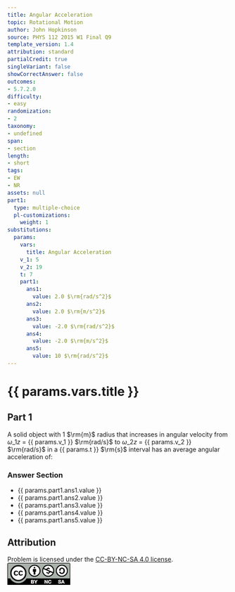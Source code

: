 ```yaml
---
title: Angular Acceleration
topic: Rotational Motion
author: John Hopkinson
source: PHYS 112 2015 W1 Final Q9
template_version: 1.4
attribution: standard
partialCredit: true
singleVariant: false
showCorrectAnswer: false
outcomes:
- 5.7.2.0
difficulty:
- easy
randomization:
- 2
taxonomy:
- undefined
span:
- section
length:
- short
tags:
- EW
- NR
assets: null
part1:
  type: multiple-choice
  pl-customizations:
    weight: 1
substitutions:
  params:
    vars:
      title: Angular Acceleration
    v_1: 5
    v_2: 19
    t: 7
    part1:
      ans1:
        value: 2.0 $\rm{rad/s^2}$
      ans2:
        value: 2.0 $\rm{m/s^2}$
      ans3:
        value: -2.0 $\rm{rad/s^2}$
      ans4:
        value: -2.0 $\rm{m/s^2}$
      ans5:
        value: 10 $\rm{rad/s^2}$
---
```

# {{ params.vars.title }}

## Part 1

A solid object with 1 $\rm{m}$ radius that increases in angular velocity from $\omega\_{1z}$ = {{ params.v_1 }} $\rm{rad/s}$ to $\omega\_{2z}$ = {{ params.v_2 }} $\rm{rad/s}$ in a {{ params.t }} $\rm{s}$ interval has an average angular acceleration of:

### Answer Section

- {{ params.part1.ans1.value }}
- {{ params.part1.ans2.value }}
- {{ params.part1.ans3.value }}
- {{ params.part1.ans4.value }}
- {{ params.part1.ans5.value }}

## Attribution

Problem is licensed under the [CC-BY-NC-SA 4.0 license](https://creativecommons.org/licenses/by-nc-sa/4.0/).<br> ![The Creative Commons 4.0 license requiring attribution-BY, non-commercial-NC, and share-alike-SA license.](https://raw.githubusercontent.com/firasm/bits/master/by-nc-sa.png)